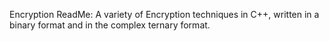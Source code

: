 Encryption ReadMe:
A variety of Encryption techniques in C++, written in a binary format and in the complex ternary format.
